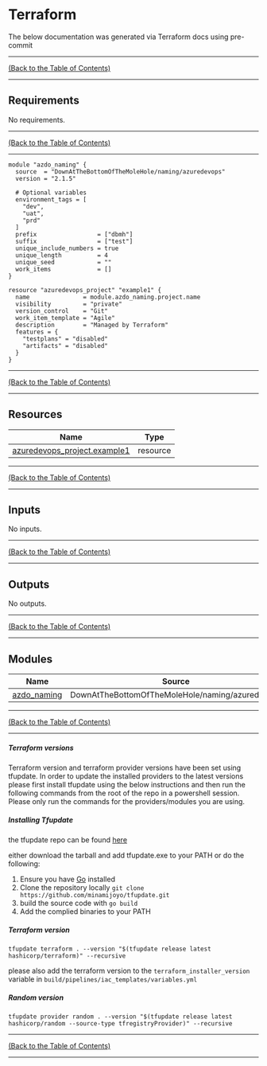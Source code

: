 <!-- markdownlint-disable -->
<!-- markdown-table-prettify-ignore-start -->
<!-- prettier-ignore-start -->
<!-- start_of_terraform_docs -->
# Terraform

The below documentation was generated via Terraform docs using pre-commit

---

<!-- Readme Navigation -->

[(Back to the Table of Contents)](#table-of-contents)

---

## Requirements

No requirements.

---

<!-- Readme Navigation -->

[(Back to the Table of Contents)](#table-of-contents)

---

```hcl
module "azdo_naming" {
  source  = "DownAtTheBottomOfTheMoleHole/naming/azuredevops"
  version = "2.1.5"

  # Optional variables
  environment_tags = [
    "dev",
    "uat",
    "prd"
  ]
  prefix                 = ["dbmh"]
  suffix                 = ["test"]
  unique_include_numbers = true
  unique_length          = 4
  unique_seed            = ""
  work_items             = []
}

resource "azuredevops_project" "example1" {
  name               = module.azdo_naming.project.name
  visibility         = "private"
  version_control    = "Git"
  work_item_template = "Agile"
  description        = "Managed by Terraform"
  features = {
    "testplans" = "disabled"
    "artifacts" = "disabled"
  }
}
```


---

<!-- Readme Navigation -->

[(Back to the Table of Contents)](#table-of-contents)

---

## Resources

| Name | Type |
|------|------|
| [azuredevops_project.example1](https://registry.terraform.io/providers/hashicorp/azuredevops/latest/docs/resources/project) | resource |

---

<!-- Readme Navigation -->

[(Back to the Table of Contents)](#table-of-contents)

---

## Inputs

No inputs.

---

<!-- Readme Navigation -->

[(Back to the Table of Contents)](#table-of-contents)

---

## Outputs

No outputs.

---

<!-- Readme Navigation -->

[(Back to the Table of Contents)](#table-of-contents)

---

## Modules

| Name | Source | Version |
|------|--------|---------|
| <a name="module_azdo_naming"></a> [azdo\_naming](#module\_azdo\_naming) | DownAtTheBottomOfTheMoleHole/naming/azuredevops | 2.1.5 |

---

<!-- Readme Navigation -->

[(Back to the Table of Contents)](#table-of-contents)

---

##### Terraform versions

Terraform version and terraform provider versions have been set using tfupdate.
In order to update the installed providers to the latest versions please first install tfupdate using the below instructions and then run the following commands from the root of the repo in a powershell session.
Please only run the commands for the providers/modules you are using.

##### Installing Tfupdate

the tfupdate repo can be found [here](https://github.com/minamijoyo/tfupdate)

either download the tarball and add tfupdate.exe to your PATH or do the following:

1. Ensure you have [Go](https://go.dev/doc/install) installed
2. Clone the repository locally `git clone https://github.com/minamijoyo/tfupdate.git`
3. build the source code with `go build`
4. Add the complied binaries to your PATH

##### Terraform version

```shell
tfupdate terraform . --version "$(tfupdate release latest hashicorp/terraform)" --recursive
```

please also add the terraform version to the `terraform_installer_version` variable in `build/pipelines/iac_templates/variables.yml`

##### Random version

```shell
tfupdate provider random . --version "$(tfupdate release latest hashicorp/random --source-type tfregistryProvider)" --recursive
```

---

<!-- Readme Navigation -->

[(Back to the Table of Contents)](#table-of-contents)

---
<!-- end_of_terraform_docs -->
<!-- markdownlint-enable -->
<!-- prettier-ignore-end -->
<!-- markdown-table-prettify-ignore-end -->